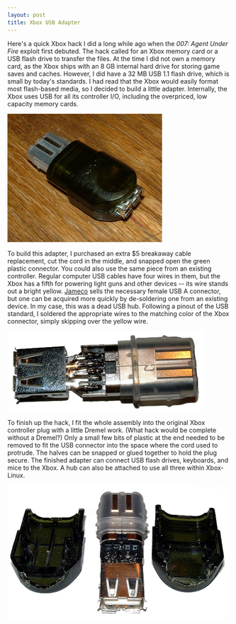 ```yaml
---
layout: post
title: Xbox USB Adapter
---
```

Here's a quick Xbox hack I did a long while ago when the _007: Agent Under Fire_ exploit first debuted.  The hack called for an Xbox memory card or a USB flash drive to transfer the files.  At the time I did not own a memory card, as the Xbox ships with an 8 GB internal hard drive for storing game saves and caches.  However, I did have a 32 MB USB 1.1 flash drive, which is small by today's standards.  I had read that the Xbox would easily format most flash-based media, so I decided to build a little adapter.  Internally, the Xbox uses USB for all its controller I/O, including the overpriced, low capacity memory cards.

![xbox usb adapter](/assets/xbox_usb_finished.jpg)

To build this adapter, I purchased an extra $5 breakaway cable replacement, cut the cord in the middle, and snapped open the green plastic connector.  You could also use the same piece from an existing controller.  Regular computer USB cables have four wires in them, but the Xbox has a fifth for powering light guns and other devices -- its wire stands out a bright yellow.  [Jameco](http://www.jameco.com) sells the necessary female USB A connector, but one can be acquired more quickly by de-soldering one from an existing device.  In my case, this was a dead USB hub.  Following a pinout of the USB standard, I soldered the appropriate wires to the matching color of the Xbox connector, simply skipping over the yellow wire.

![xbox usb adapter insides](/assets/xbox_usb_pins.jpg)

To finish up the hack, I fit the whole assembly into the original Xbox controller plug with a little Dremel work.  (What hack would be complete without a Dremel?)  Only a small few bits of plastic at the end needed to be removed to fit the USB connector into the space where the cord used to protrude.  The halves can be snapped or glued together to hold the plug secure.  The finished adapter can connect USB flash drives, keyboards, and mice to the Xbox.  A hub can also be attached to use all three within Xbox-Linux.

![xbox usb adapter and enclosure](/assets/xbox_usb_shell.jpg)

